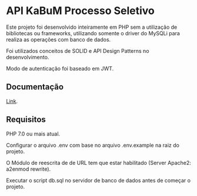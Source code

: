 # API KaBuM Processo Seletivo

Este projeto foi desenvolvido inteiramente em PHP sem a utilização de bibliotecas ou frameworks, utilizando somente o driver do MySQLi para realiza as operações com banco de dados.

Foi utilizados conceitos de SOLID e API Design Patterns no desenvolvimento.

Modo de autenticação foi baseado em JWT.

## Documentação
[Link](https://documenter.getpostman.com/view/2171515/Tz5tZG6A). 

## Requisitos

PHP 7.0 ou mais atual.

Configurar o arquivo .env com base no arquivo .env.example na raiz do projeto.

O Módulo de reescrita de de URL tem que estar habilitado (Server Apache2: a2enmod rewrite).

Executar o script db.sql no servidor de banco de dados antes de começar o projeto.
